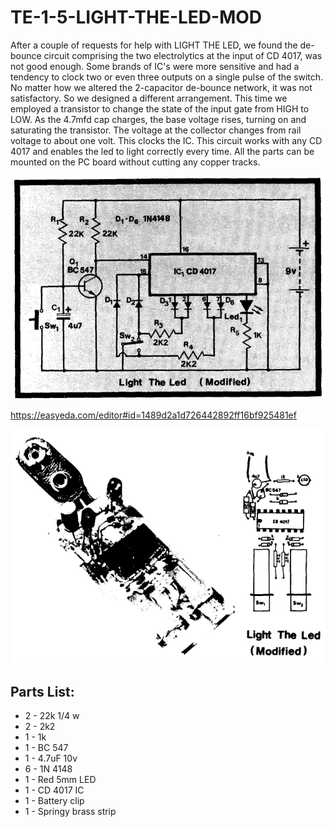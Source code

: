 # TE-1-5-LIGHT-THE-LED-MOD

After a couple of requests for help with LIGHT THE LED, we found the de-bounce circuit comprising the two electrolytics at the input of CD 4017, was not good enough. Some brands of IC's were more sensitive and had a tendency to clock two or even three outputs on a single pulse of the switch. No matter how we altered the 2-capacitor de-bounce network, it was not satisfactory. So we designed a different arrangement. This time we employed a transistor to change the state of the input gate from HIGH to LOW. As the 4.7mfd cap charges, the base voltage rises, turning on and saturating the transistor. The voltage at the collector changes from rail voltage to about one volt. This clocks the IC. This circuit works with any CD 4017 and enables the led to light correctly every time. All the parts can be mounted on the PC board without cutting any copper tracks.  

![](https://github.com/SteveJustin1963/TE-1-5-LIGHT-THE-LED-MOD/blob/master/CCT.png)

https://easyeda.com/editor#id=1489d2a1d726442892ff16bf925481ef

![](https://github.com/SteveJustin1963/TE-1-5-LIGHT-THE-LED-MOD/blob/master/LAY.png)

## Parts List:
* 2 - 22k 1/4 w  
* 2 - 2k2 
* 1 - 1k 
* 1 - BC 547
* 1 - 4.7uF 10v
* 6 - 1N 4148
* 1 - Red 5mm LED
* 1 - CD 4017 IC
* 1 - Battery clip
* 1 - Springy brass strip 
